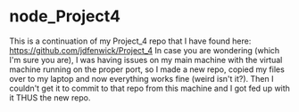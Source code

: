 node_Project4
=============
This is a continuation of my Project_4 repo that I have found here: https://github.com/jdfenwick/Project_4
In case you are wondering (which I'm sure you are), I was having issues on my main machine with the virtual machine running on 
the proper port, so I made a new repo, copied my files over to my laptop and now everything works fine (weird isn't it?).
Then I couldn't get it to commit to that repo from this machine and I got fed up with it THUS the new repo.
